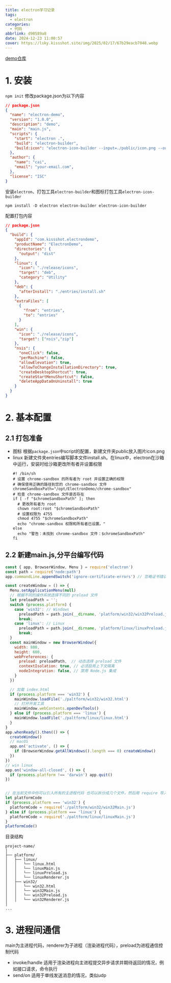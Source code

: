 ```yaml
---
title: electron学习记录
tags:
  - electron
categories:
  - 代码
abbrlink: d98589a8
date: 2024-12-23 11:00:57
cover: https://lsky.kissshot.site/img/2025/02/17/67b29eacb7048.webp
---
```

[demo仓库](https://github.com/hearthitagi/electron-demo)
# 1. 安装
`npm init`
修改package.json为以下内容
```json
// package.json
{
  "name": "electron-demo",
  "version": "1.0.0",
  "description": "demo",
  "main": "main.js",
  "scripts": {
    "start": "electron .",
    "build": "electron-builder",
    "build:icon": "electron-icon-builder --input=./public/icon.png --output=release --flatten"
  },
  "author": {
    "name": "cai",
    "email": "your-email.com",
  },
  "license": "ISC"
}
```
安装`electron`、打包工具`electron-builder`和图标打包工具`electron-icon-builder`

`npm install -D electron electron-builder electron-icon-builder`

配置打包内容
```json
// package.json
{
  "build": {
    "appId": "com.kissshot.electrondemo",
    "productName": "ElectronDemo",
    "directories": {
      "output": "dist"
    },
    "linux": {
      "icon": "./release/icons",
      "target": "deb",
      "category": "Utility"
    },
    "deb": {
      "afterInstall": "./entries/install.sh"
    },
    "extraFiles": [
      {
        "from": "entries",
        "to": "entries"
      }
    ],
    "win": {
      "icon": "./release/icons",
      "target": ["nsis","zip"]
    },
    "nsis": {
      "oneClick": false,
      "perMachine": false,
      "allowElevation": true,
      "allowToChangeInstallationDirectory": true,
      "createDesktopShortcut": true,
      "createStartMenuShortcut": false,
      "deleteAppDataOnUninstall": true
    }
  }
}
```
# 2. 基本配置
## 2.1 打包准备
- 图标
  根据`package.json`中script的配置，新建文件夹public放入图片icon.png
- linux
  新建文件夹entries编写脚本文件install.sh。在linux中，electron在沙箱中运行，安装时给沙箱更改所有者并设置权限
    ```shell
    #! /bin/sh
    # 设置 chrome-sandbox 的所有者为 root 并设置正确的权限
    # 确保使用正确的路径到您的 chrome-sandbox 文件
    chromeSandboxPath="/opt/ElectronDemo/chrome-sandbox"
    # 检查 chrome-sandbox 文件是否存在
    if [ -f "$chromeSandboxPath" ]; then
      # 更改所有者为 root
      chown root:root "$chromeSandboxPath"
      # 设置权限为 4755
      chmod 4755 "$chromeSandboxPath"
      echo "chrome-sandbox 权限和所有者已设置。"
    else
      echo "警告：未找到 chrome-sandbox 文件：$chromeSandboxPath"
    fi
    ```
## 2.2 新建main.js,分平台编写代码
```javascript
const { app, BrowserWindow, Menu } = require('electron')
const path = require('node:path')
app.commandLine.appendSwitch('ignore-certificate-errors') // 忽略证书错误

const createWindow = () => {
  Menu.setApplicationMenu(null)
  // 根据不同的操作系统选择不同的 preload 文件
  let preloadPath = '';
  switch (process.platform) {
    case 'win32': // Windows
      preloadPath = path.join(__dirname, 'platform/win32/win32Preload.js');
      break;
    case 'linux': // Linux
      preloadPath = path.join(__dirname, 'platform/linux/linuxPreload.js');
      break;
  }
  const mainWindow = new BrowserWindow({
    width: 800,
    height: 600,
    webPreferences: {
      preload: preloadPath,  // 动态选择 preload 文件
      contextIsolation: true, // 必须启用上下文隔离
      nodeIntegration: false, // 禁用 Node.js 集成
    }
  })

  // 加载 index.html
  if (process.platform === 'win32') {
    mainWindow.loadFile('./paltform/win32/win32.html')
    // 打开开发工具
    mainWindow.webContents.openDevTools()
  } else if (process.platform === 'linux') {
    mainWindow.loadFile('./paltform/linux/linux.html')
  }
}
app.whenReady().then(() => {
  createWindow()
  // macOS
  app.on('activate', () => {
    if (BrowserWindow.getAllWindows().length === 0) createWindow()
  })
})
// win linux
app.on('window-all-closed', () => {
  if (process.platform !== 'darwin') app.quit()
})


// 在当前文件中你可以引入所有的主进程代码 也可以拆分成几个文件，然后用 require 导入。
let platformCode
if (process.platform === 'win32') {
  platformCode = require('./paltform/win32/win32Main.js')
} else if (process.platform === 'linux') {
  platformCode = require('./paltform/linux/linuxMain.js')
}
platformCode()
```
目录结构
```
project-name/
│
├── platform/
│   ├── linux/
│   │   └── linux.html
│   │   └── linuxMain.js
│   │   └── linuxPreload.js
│   │   └── linuxRenderer.js
│   ├── win32/
│   │   └── win32.html
│   │   └── win32Main.js
│   │   └── win32Preload.js
│   │   └── win32Renderer.js
│
...
```
# 3. 进程间通信
main为主进程代码，renderer为子进程（渲染进程代码），preload为进程通信控制代码
- invoke/handle
  适用于渲染进程向主进程提交异步请求并期待返回的情况，例如接口请求，命令执行
- send/on
  适用于单线发送消息的情况，类似udp